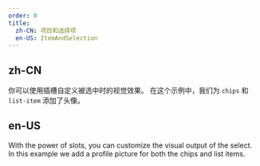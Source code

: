 ```yaml
---
order: 0
title:
  zh-CN: 项目和选择项
  en-US: ItemAndSelection
---
```


## zh-CN

你可以使用插槽自定义被选中时的视觉效果。 在这个示例中，我们为 `chips` 和 `list-item` 添加了头像。

## en-US

With the power of slots, you can customize the visual output of the select. In this example we add a profile picture for both the chips and list items.
